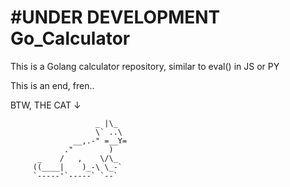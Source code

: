 # #UNDER DEVELOPMENT Go_Calculator

This is a Golang calculator repository, similar to eval() in JS or PY

This is an end, fren..

BTW, THE CAT ↓

```
                   _ |\_
                   \` ..\
              __,.-" =__Y=
            ."        )
      _    /   ,    \/\_
     ((____|    )_-\ \_-`
     `-----'`-----` `--`
```

